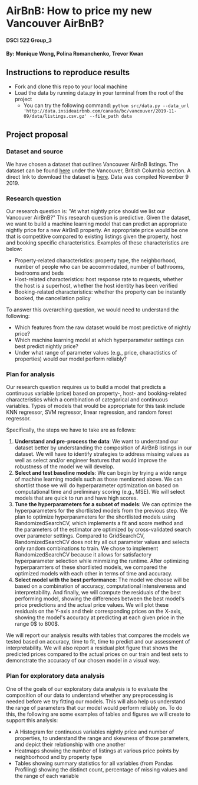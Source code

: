 # AirBnB: How to price my new Vancouver AirBnB? 
#### DSCI 522 Group_3
#### By: Monique Wong, Polina Romanchenko, Trevor Kwan

## Instructions to reproduce results
- Fork and clone this repo to your local machine
- Load the data by running data.py in your terminal from the root of the project
  - You can try the following command: 
  `python src/data.py --data_url 'http://data.insideairbnb.com/canada/bc/vancouver/2019-11-09/data/listings.csv.gz' --file_path data`

## Project proposal
### Dataset and source
We have chosen a dataset that outlines Vancouver AirBnB listings. The dataset can be found [here](http://insideairbnb.com/get-the-data.html) under the Vancouver, British Columbia section. A direct link to download the dataset is [here](http://data.insideairbnb.com/canada/bc/vancouver/2019-11-09/data/listings.csv.gz). Data was compiled November 9 2019. 

### Research question
Our research question is: "At what nightly price should we list our Vancouver AirBnB?" This research question is predictive. Given the dataset, we want to build a machine learning model that can predict an appropriate nightly price for a new AirBnB property. An appropriate price would be one that is competitive compared to existing listings given the property, host and booking specific characteristics. Examples of these characteristics are below:

- Property-related characteristics: property type, the neighborhood, number of people who can be accommodated, number of bathrooms, bedrooms and beds
- Host-related characteristics: host response rate to requests, whether the host is a superhost, whether the host identity has been verified
- Booking-related characteristics: whether the property can be instantly booked, the cancellation policy

To answer this overarching question, we would need to understand the following:
- Which features from the raw dataset would be most predictive of nightly price?
- Which machine learning model at which hyperparameter settings can best predict nightly price?
- Under what range of parameter values (e.g., price, charactistics of properties) would our model perform reliably?

### Plan for analysis
Our research question requires us to build a model that predicts a continuous variable (price) based on property-, host- and booking-related characteristics which a combination of categorical and continuous variables. Types of models that would be appropriate for this task include KNN regressor, SVM regressor, linear regression, and random forest regressor.

Specifically, the steps we have to take are as follows:
1. **Understand and pre-process the data**: We want to understand our dataset better by understanding the composition of AirBnB listings in our dataset. We will have to identify strategies to address missing values as well as select and/or engineer features that would improve the robustness of the model we will develop. 
2. **Select and test baseline models**: We can begin by trying a wide range of machine learning models such as those mentioned above. We can shortlist those we will do hyperparameter optimization on based on computational time and preliminary scoring (e.g., MSE). We will select models that are quick to run and have high scores. 
3. **Tune the hyperparameters for a subset of models**: We can optimize the hyperparameters for the shortlisted models from the previous step. We plan to optimize hyperparameters for the shortlisted models using RandomizedSearchCV, which implements a fit and score method and the parameters of the estimator are optimized by cross-validated search over parameter settings. Compared to GridSearchCV, RandomizedSearchCV does not try all out parameter values and selects only random combinations to train. We chose to implement RandomizedSearchCV because it allows for satisfactory hyperparameter selection while minmizing the runtime. After optimizing hyperparamters of these shortlisted models, we compared the optimized models with each other in terms of time and accuracy.
4. **Select model with the best performance**: The model we choose will be based on a combination of accuracy, computational intensiveness and interpretability. And finally, we will compute the residuals of the best performing model, showing the differences between the best model's price predictions and the actual price values. We will plot these residuals on the Y-axis and their corresponding prices on the X-axis, showing the model's accuracy at predicting at each given price in the range 0$ to 800$.

We will report our analysis results with tables that compares the models we tested based on accuracy, time to fit, time to predict and our assessment of interpretability. We will also report a residual plot figure that shows the predicted prices compared to the actual prices on our train and test sets to demonstrate the accuracy of our chosen model in a visual way.

### Plan for exploratory data analysis
One of the goals of our exploratory data analysis is to evaluate the composition of our data to understand whether any preprocessing is needed before we try fitting our models. This will also help us understand the range of parameters that our model would perform reliably on. To do this, the following are some examples of tables and figures we will create to support this analysis:
- A Histogram for continuous variables nightly price and number of properties, to understand the range and skewness of those parameters, and depict their relationship with one another
- Heatmaps showing the number of listings at various price points by neighborhood and by property type
- Tables showing summary statistics for all variables (from Pandas Profiling) showing the distinct count, percentage of missing values and the range of each variable